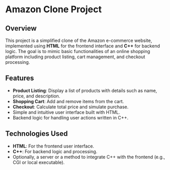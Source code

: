 # Amazon Clone Project

## Overview
This project is a simplified clone of the Amazon e-commerce website, implemented using **HTML** for the frontend interface and **C++** for backend logic. The goal is to mimic basic functionalities of an online shopping platform including product listing, cart management, and checkout processing.

## Features
- **Product Listing**: Display a list of products with details such as name, price, and description.
- **Shopping Cart**: Add and remove items from the cart.
- **Checkout**: Calculate total price and simulate purchase.
- Simple and intuitive user interface built with HTML.
- Backend logic for handling user actions written in C++.

## Technologies Used
- **HTML**: For the frontend user interface.
- **C++**: For backend logic and processing.
- Optionally, a server or a method to integrate C++ with the frontend (e.g., CGI or local executable).

